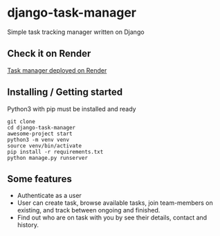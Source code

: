 # django-task-manager

Simple task tracking manager written on Django


## Check it on Render

[Task manager deployed on Render](https://task-manager-m1jl.onrender.com)

## Installing / Getting started

Python3 with pip must be installed and ready

```shell
git clone 
cd django-task-manager
awesome-project start
python3 -m venv venv
source venv/bin/activate
pip install -r requirements.txt
python manage.py runserver
```

## Some features
* Authenticate as a user
* User can create task, browse available tasks, join team-members on existing, and track between ongoing and finished.
* Find out who are on task with you by see their details, contact and history.

